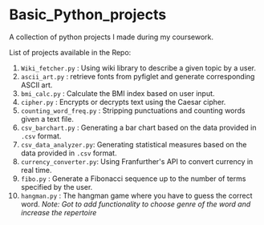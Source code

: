 # Basic_Python_projects
A collection of python projects I made during my coursework. 

List of projects available in the Repo:
1. `Wiki_fetcher.py` : Using wiki library to describe a given topic by a user.
2. `ascii_art.py` : retrieve fonts from pyfiglet and generate corresponding ASCII art.
3. `bmi_calc.py` : Calculate the BMI index based on user input.
4. `cipher.py` : Encrypts or decrypts text using the Caesar cipher.
5. `counting_word_freq.py` : Stripping punctuations and counting words given a text file. 
6. `csv_barchart.py` : Generating a bar chart based on the data provided in `.csv` format.
7. `csv_data_analyzer.py`: Generating statistical measures based on the data provided in `.csv` format.
8. `currency_converter.py`: Using Franfurther's API to convert currency in real time.
9. `fibo.py` : Generate a Fibonacci sequence up to the number of terms specified by the user.
10. `hangman.py` : The hangman game where you have to guess the correct word.
_Note: Got to add functionality to choose genre of the word and increase the repertoire_
